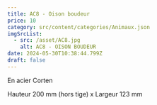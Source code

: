 ```yaml
---
title: AC8 - Oison boudeur
price: 10
category: src/content/categories/Animaux.json
imgSrcList:
  - src: /asset/AC8.jpg
    alt: AC8 - OISON BOUDEUR
date: 2024-05-30T10:38:44.799Z
draft: false
---
```


En acier Corten

Hauteur 200 mm (hors tige) x Largeur 123 mm
